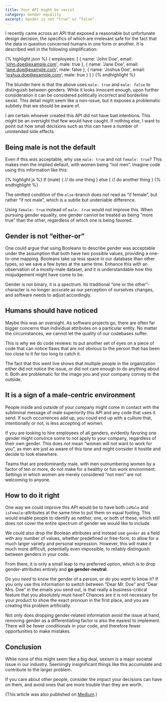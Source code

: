 ```yaml
---
title: Your API might be sexist
category: Gender equality
excerpt: Gender is not “true” or “false”.
---
```

I recently came across an API that exposed a reasonable but unfortunate design decision, the specifics of which are irrelevant safe for the fact that the data in question concerned humans in one form or another. It is described well in the following simplification:

{% highlight json %}
{
  employees: [
    {
      name: 'John Doe',
      email: 'john.doe@example.com',
      male: true
    }, {
      name: 'Jane Doe',
      email: 'jane.doe@example.com',
      male: false
    }, {
      name: 'Joshua Doe',
      email: 'joshua.doe@example.com',
      male: true
    }
  ]
}
{% endhighlight %}

The blunder here is that the above uses `male: true` and `male: false` to distinguish between genders. While it looks innocent enough, upon further consideration it can be considered politically incorrect and borderline sexist. This detail might seem like a non-issue, but it exposes a problematic subtlety that we should be aware of.

I am certain whoever created this API did not have bad intentions. This might be an oversight that few would have caught. If nothing else, I want to point out how small decisions such as this can have a number of unintended side effects.

## Being male is not the default

Even if this *was* acceptable, why use `male: true` and not `female: true`? This makes men the implied default, with women being “not men”. Imagine code using this information like this:

{% highlight js %}
if (male) {
  // do one thing
} else {
  // do another thing
}
{% endhighlight %}

The omitted condition of the `else`-branch does not read as “if female”, but rather “if not male”, which is a subtle but undeniable difference.

Using `female: true` instead of `male: true` would not improve this. When pursuing gender equality, one gender cannot be treated as being “more true” than the other, regardless of which one is being favored.

## Gender is not “either-or”

One could argue that using Booleans to describe gender was acceptable under the assumption that both have two possible values, providing a one-to-one mapping. Booleans take up less space in our database than other types, so we save a few bytes at the same time. Enhance this with an observation of a mostly-male dataset, and it is understandable how this misjudgement might have come to be.

Gender is not binary, it is a spectrum. Its traditional “one or the other”-character is no longer accurate as our perception of ourselves changes, and software needs to adjust accordingly.

## Humans should have noticed

Maybe this was an oversight. As software projects go, there are often far bigger concerns than individual attributes on a particular entity. No matter the circumstances, we cannot let the quality of our codebases suffer.

This is why we do code reviews: to put another set of eyes on a piece of code that can notice flaws that are not obvious to the person that has been too close to it for too long to catch it.

The fact that this went live shows that multiple people in the organization either did not notice the issue, or did not care enough to do anything about it. Both are problematic for the image you and your company convey to the outside.

## It is a sign of a male-centric environment

People inside and outside of your company might come in contact with the subliminal message of male superiority this API and any code that uses it send. If such occurrences add up, you could end up with a culture that, intentionally or not, is less accepting of women.

If you are looking to hire employees of all genders, evidently favoring one gender might convince some to not apply to your company, regardless of their own gender. This does not mean “women will not want to work for you”, as men are just as aware of this tone and might consider it hostile and decide to look elsewhere.

Teams that are predominantly male, with men outnumbering women by a factor of ten or more, do not make for a healthy or fun work environment. Settings in which women are merely considered “not men” are not welcoming to anyone.

## How to do it right

One way we could improve this API would be to have both `isMale` and `isFemale`-attributes at the same time to put them on equal footing. This would enable people to identify as neither, one, or both of these, which still does not cover the entire spectrum of gender we would like to include.

We could also drop the Boolean attributes and instead use `gender` as a field with any number of values, whether predefined or free-form, to allow for a much larger variety and personal expression. However, this will make it much more difficult, potentially even impossible, to reliably distinguish between genders in your code.

From there, it is only a small leap to my preferred option, which is to drop gender-attributes entirely and **go gender-neutral**.

Do you *need* to know the gender of a person, or do you *want* to know it? If you only use this information to switch between “Dear Mr. Doe” and “Dear Mrs. Doe” in the emails you send out, is that really a business-critical feature that you absolutely must have? Chances are it is not necessary for your product to show the exact pronoun in the first place, and you are creating this problem artificially.

Not only does dropping gender-related information avoid the issue at hand, removing gender as a differentiating factor is also the easiest to implement. There will be fewer conditionals in your code, and therefore fewer opportunities to make mistakes.

## Conclusion

While none of this might seem like a big deal, sexism is a major societal issue in our industry. Seemingly insignificant things like this accumulate and contribute to the larger problem.

If you care about other people, consider the impact your decisions can have on them, and avoid ones that are more trouble than they are worth.

(This article was also published on [Medium](http://medium.com/@soverydom/your-api-might-be-sexist-5890dedf0f2e#.c4pdx9e2f).)
